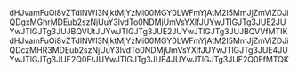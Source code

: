 dHJvamFuOi8vZTdlNWI3NjktMjYzMi00MGY0LWFmYjAtM2I5MmJjZmViZDJiQDgxMGhrMDEub2szNjUuY3lvdTo0NDMjUmVsYXlfJUYwJTlGJTg3JUE2JUYwJTlGJTg3JUJBQVUtJUYwJTlGJTg3JUE2JUYwJTlGJTg3JUJBQVVfMTIKdHJvamFuOi8vZTdlNWI3NjktMjYzMi00MGY0LWFmYjAtM2I5MmJjZmViZDJiQDczMHR3MDEub2szNjUuY3lvdTo0NDMjUmVsYXlfJUYwJTlGJTg3JUE4JUYwJTlGJTg3JUE2Q0EtJUYwJTlGJTg3JUE4JUYwJTlGJTg3JUE2Q0FfMTQK